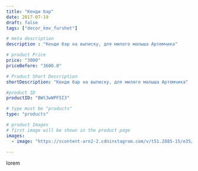 ```yaml
---
title: "Кенди бар"
date: 2017-07-19
draft: false
tags: ["decor_kmv_furshet"]

# meta description
description : "Кенди бар на выписку, для милого малыша Артемчика"

# product Price
price: "3000"
priceBefore: "3600.0"

# Product Short Description
shortDescription: "Кенди бар на выписку, для милого малыша Артемчика"

#product ID
productID: "BWt3wWPF5I3"

# type must be "products"
type: "products"

# product Images
# first image will be shown in the product page
images:
  - image: "https://scontent-arn2-2.cdninstagram.com/v/t51.2885-15/e35/20065235_238584526662032_6989384719561392128_n.jpg?tp=1&_nc_ht=scontent-arn2-2.cdninstagram.com&_nc_cat=108&_nc_ohc=rdAHpt3QI-4AX_FvfA9&oh=3db5a7d6aaa337694d12cf0d9075df2a&oe=60738370&ig_cache_key=MTU2MjE0OTg2MDczNTk0NzMxOQ%3D%3D.2"

---
```

lorem
